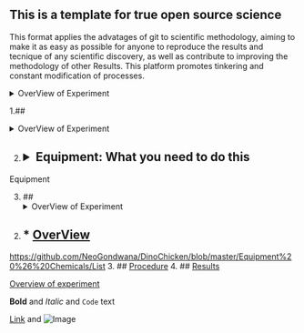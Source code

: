 ## This is a template for true open source science
This format applies the advatages of git to scientific methodology, aiming to make it as easy as possible for anyone to reproduce the results and tecnique of any scientific discovery, as well as contribute to improving the methodology of other Results. This platform promotes tinkering and constant modification of processes. 


<details><summary>OverView of Experiment</summary>
<p>
</p>
</details>

1.## <details><summary>OverView of Experiment</summary>
<p>
  OverView
</p>
</details>

2. ## <details><summary>Equipment: What you need to do this</summary>
<p>
Equipment
</p>
</details>

3. ##<details><summary>OverView of Experiment</summary>
<p>
</p>
</details>

2. ## * [OverView](./recipes/Overview.md)
https://github.com/NeoGondwana/DinoChicken/blob/master/Equipment%20%26%20Chemicals/List
3. ## [Procedure](https://raw.githubusercontent.com/NeoGondwana/DinoChicken/master/Methods/Procedure)
4. ## [Results](https://github.com/NeoGondwana/DinoChicken/tree/master/Results/Completed%20Projects)

  [Overview of experiment](./Methods/Overview)



**Bold** and _Italic_ and `Code` text

[Link](url) and ![Image](src)
```
